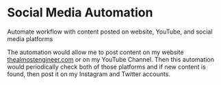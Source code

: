 # Social Media Automation

Automate workflow with content posted on website, YouTube, and social media platforms

The automation would allow me to post content on my website [thealmostengineer.com](thealmostengineer.com)
or on my YouTube Channel. Then this automation would periodically check both of those 
platforms and if new content is found, then post it on my Instagram and Twitter accounts.